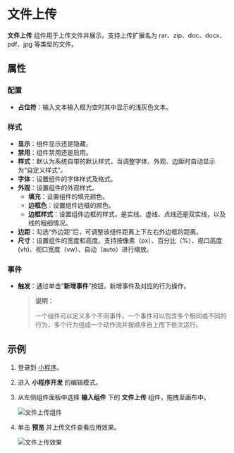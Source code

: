 # 文件上传

**文件上传** 组件用于上传文件并展示。支持上传扩展名为 rar、zip、doc、docx、pdf、jpg 等类型的文件。

## 属性

### 配置

- **占位符**：输入文本输入框为空时其中显示的浅灰色文本。

### 样式

- **显示**：组件显示还是隐藏。
- **禁用**：组件禁用还是启用。
- **样式**：默认为系统自带的默认样式，当调整字体、外观、边距时自动显示为“自定义样式”。
- **字体**：设置组件的字体样式及格式。
- **外观**：设置组件的外观样式。
  - **填充**：设置组件的填充颜色。
  - **边框色**：设置组件边框的颜色。
  - **边框样式**：设置组件边框的样式，是实线、虚线、点线还是双实线，以及线的粗细情况。
- **边距**：勾选“外边距”后，可调整该组件距离上下左右外边框的距离。
- **尺寸**：设置组件的宽度和高度。支持按像素（px）、百分比（%）、视口高度(vh)、视口宽度（vw）、自动（auto）进行缩放。

### 事件

- **触发**：通过单击“**新增事件**”按钮，新增事件及对应的行为操作。

  > **说明：**
  >
  > 一个组件可以定义多个不同事件，一个事件可以包含多个相同或不同的行为，多个行为组成一个动作流并按顺序自上而下依次运行。

## 示例

1. 登录到 [小程序](https://apps.encoo.com/)。
2. 进入 **小程序开发** 的编辑模式。
3. 从左侧组件面板中选择 **输入组件** 下的 **文件上传** 组件，拖拽至画布中。

    ![文件上传组件](https://docimages.blob.core.chinacloudapi.cn/images/Kris/Apps/fileupload20210127.png)

4. 单击 **预览** 并上传文件查看应用效果。

   ![文件上传效果](https://docimages.blob.core.chinacloudapi.cn/images/Kris/Apps/fileuploadresult20210127.png)
